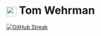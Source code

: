 # <img src="https://www.gstatic.com/android/keyboard/emojikitchen/20240530/u1f409/u1f409_u1f525.png?fbx" width="26" height="26" style="vertical-align: middle;" alt="red dragon"/> Tom Wehrman



<a href="https://git.io/streak-stats"><img src="https://streak-stats.demolab.com?user=wehr-to&theme=dark-minimalist" alt="GitHub Streak" /></a>
